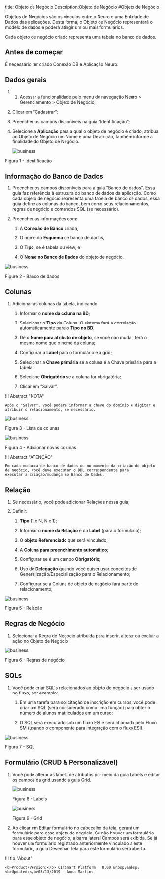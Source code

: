 title: Objeto de Negócio
Description:Objeto de Negócio
#Objeto de Negócio


Objetos de Negócios são os vínculos entre o Neuro e uma Entidade de Dados das aplicações. Desta forma, o Objeto de Negócio representará o modelo de dados e poderá atingir um ou mais formulários.

Cada objeto de negócio criado representa uma tabela no banco de dados.


Antes de começar
----------------

É necessário ter criado Conexão DB e Aplicação Neuro.

## Dados gerais

1.  1.  Acessar a funcionalidade pelo menu de navegação Neuro \> Gerenciamento \>
    Objeto de Negócio;

2.  Clicar em “Cadastrar”;

3.  Preencher os campos disponíveis na guia “Identificação”;

4.  Selecione a **Aplicação** para a qual o objeto de negócio é criado, atribua
    ao Objeto de Negócio um Nome e uma Descrição, também informe a finalidade do
    Objeto de Negócio.
    
    ![business](images/neuro-9.jpg)

Figura 1 - Identificacão

## Informação do Banco de Dados

1.  Preencher os campos disponíveis para a guia "Banco de dados". Essa guia faz
    referência à estrutura do banco de dados da aplicação. Como cada objeto de
    negócio representa uma tabela de banco de dados, essa guia define as colunas
    do banco, bem como seus relacionamentos, regras de negócio e comandos SQL
    (se necessário).

2.  Preencher as informações com:

    1.  A **Conexão de Banco** criada,

    2.  O nome do **Esquema** de banco de dados,

    3.  O **Tipo**, se é tabela ou view, e

    4.  O **Nome no Banco de Dados** do objeto de negócio.


![business](images/neuro-10.jpg)

Figure 2 - Banco de dados


## Colunas

1.  Adicionar as colunas da tabela, indicando

    1.  Informar o **nome da coluna na BD**;

    2.  Selecionar o **Tipo** da Coluna. O sistema fará a correlação
        automaticamente para o **Tipo no BD**;

    3.  Dê o **Nome para atributo de objeto**, se você não mudar, terá o mesmo
        nome que o nome da coluna;

    4.  Configurar a **Label** para o formulário e a grid;

    5.  Selecionar a **Chave primária** se a coluna é a Chave primária para a
        tabela;

    6.  Selecione **Obrigatório** se a coluna for obrigatória;

    7.  Clicar em “Salvar”.
    
!!! Abstract "NOTA"

    Após o "Salvar", você poderá informar a chave do domínio e digitar e atribuir o relacionamento, se necessário.
    

![business](images/neuro-11.jpg)

Figura 3 - Lista de colunas

![business](images/neuro-12.jpg)

Figura 4 - Adicionar novas colunas


!!! Abstract "ATENÇÃO"

    Em cada mudança de banco de dados ou no momento da criação do objeto de negócio, você deve executar o DDL correspondente para           executar a criação/mudança no Banco de Dados.
    
## Relação

1.  Se necessário, você pode adicionar Relações nessa guia;

2.  Definir:

    1.  **Tipo** (1 x N, N x 1);

    2.  Informar o **nome da Relação** e da **Label** (para o formulário);

    3.  O **objeto Referenciado** que será vinculado;

    4.  A **Coluna para preenchimento automático**;

    5.  Configurar se é um campo **Obrigatório**;

    6.  Uso de **Delegação** quando você quiser usar conceitos de
        Generalização/Especialização para o Relacionamento;

    7.  Configurar se a Coluna de objeto de negócio fará parte do relacionamento;
    
    
![business](images/neuro-13.jpg)

Figura 5 - Relação 

## Regras de Negócio

1.	Selecionar a Regra de Negócio atribuída para inserir, alterar ou excluir a ação no Objeto de Negócio 


![business](images/neuro-14.jpg)

Figura 6 - Regras de negócio
    
## SQLs 

1.  Você pode criar SQL's relacionados ao objeto de negócio a ser usado no
    fluxo, por exemplo:

    1.  Em uma tarefa para solicitação de inscrição em cursos, você pode criar
        um SQL (será considerado como uma função) para obter o número de alunos
        matriculados em um curso;

    2.  O SQL será executado sob um fluxo ESI e será chamado pelo Fluxo SM
        (usando o componente para integração com o fluxo ESI).
  
    
![business](images/neuro-15.jpg)

Figura 7 - SQL

## Formulário (CRUD & Personalizável)

1.	Você pode alterar as labels de atributos por meio da guia Labels e editar os campos da grid usando a guia Grid.

    ![business](images/neuro-16.jpg)

    Figura 8 - Labels


    ![business](images/neuro-17.jpg)

    Figura 9 - Grid

2.	Ao clicar em Editar formulário no cabeçalho da tela, gerará um formulário para esse objeto de negócio. Se não houver um formulário para esse objeto de negócio, a barra lateral Campos será exibida. Se já houver um formulário registrado anteriormente vinculado a este formulário, a guia Desenhar Tela para este formulário será aberta.



!!! tip "About"

    <b>Product/Version:</b> CITSmart Platform | 8.00 &nbsp;&nbsp;
    <b>Updated:</b>03/13/2019 - Anna Martins  
